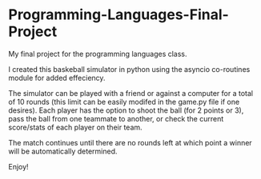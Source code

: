 # Programming-Languages-Final-Project
My final project for the programming languages class.

I created this baskeball simulator in python using the asyncio co-routines module for added effeciency.

The simulator can be played with a friend or against a computer for a total of 10 rounds (this limit can be easily modifed in the game.py file if one desires).
Each player has the option to shoot the ball (for 2 points or 3), pass the ball from one teammate to another, or check the current score/stats of each player on their team.

The match continues until there are no rounds left at which point a winner will be automatically determined.

Enjoy!
